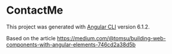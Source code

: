# ContactMe

This project was generated with [Angular CLI](https://github.com/angular/angular-cli) version 6.1.2.

Based on the article 
https://medium.com/@tomsu/building-web-components-with-angular-elements-746cd2a38d5b
